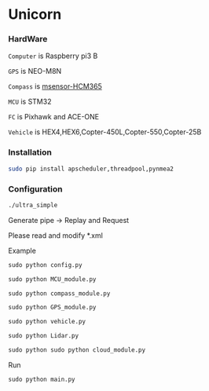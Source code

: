 Unicorn
===========

### HardWare

`Computer` is Raspberry pi3 B

`GPS` is NEO-M8N

`Compass` is [msensor-HCM365](http://www.msensor.com.cn)

`MCU` is STM32

`FC` is Pixhawk and ACE-ONE

`Vehicle` is HEX4,HEX6,Copter-450L,Copter-550,Copter-25B


### Installation

```bash
sudo pip install apscheduler,threadpool,pynmea2
```	

### Configuration

```gcc
./ultra_simple
```
Generate pipe -> Replay and Request

Please read and modify *.xml

Example
```python
sudo python config.py

sudo python MCU_module.py

sudo python compass_module.py

sudo python GPS_module.py

sudo python vehicle.py

sudo python Lidar.py

sudo python sudo python cloud_module.py
```

Run
```python
sudo python main.py
